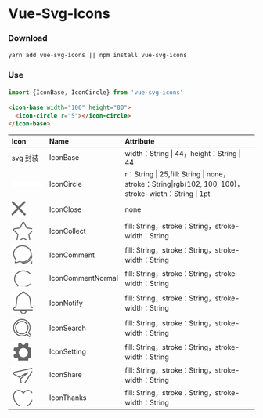# Vue-Svg-Icons

### Download

```
yarn add vue-svg-icons || npm install vue-svg-icons
```

### Use

```js
import {IconBase, IconCircle} from 'vue-svg-icons'
```

```html
<icon-base width="100" height="80">
  <icon-circle r="5"></icon-circle>
</icon-base>
```

| Icon                               | Name              | Attribute                                                    |
| :--------------------------------- | :---------------- | :----------------------------------------------------------- |
| svg 封装                           | IconBase          | width：String \| 44，height：String \| 44                    |
| ![circle](./img/circle.svg)        | IconCircle        | r：String \| 25,fill: String \| none，stroke：String\|rgb(102, 100, 100)，stroke-width：String \| 1pt |
| ![circle](./img/close.svg)         | IconClose         | none                                                         |
| ![circle](./img/collect.svg)       | IconCollect       | fill: String，stroke：String，stroke-width：String           |
| ![circle](./img/comment.svg)       | IconComment       | fill: String，stroke：String，stroke-width：String           |
| ![circle](./img/commentNormal.svg) | IconCommentNormal | fill: String，stroke：String，stroke-width：String           |
| ![circle](./img/notify.svg)        | IconNotify        | fill: String，stroke：String，stroke-width：String           |
| ![circle](./img/search.svg)        | IconSearch        | fill: String，stroke：String，stroke-width：String           |
| ![circle](./img/setting.svg)       | IconSetting       | fill: String，stroke：String，stroke-width：String           |
| ![circle](./img/share.svg)         | IconShare         | fill: String，stroke：String，stroke-width：String           |
| ![circle](./img/thanks.svg)        | IconThanks        | fill: String，stroke：String，stroke-width：String           |